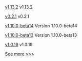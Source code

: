 
[v1.13.2](https://github.com/hyperledger/indy-node/releases/tag/v1.13.2) v1.13.2

[v0.2.1](https://github.com/hyperledger/firefly-tezosconnect/releases/tag/v0.2.1) v0.2.1

[v1.10.0-beta14](https://github.com/hyperledger/bevel-operator-fabric/releases/tag/v1.10.0-beta14) Version 1.10.0-beta14

[v1.10.0-beta13](https://github.com/hyperledger/bevel-operator-fabric/releases/tag/v1.10.0-beta13) Version 1.10.0-beta13

[v1.0.19](https://github.com/hyperledger/indy-shared-gha/releases/tag/v1.0.19) v1.0.19


[See more >>>](https://start-here.hyperledger.org/releases)
